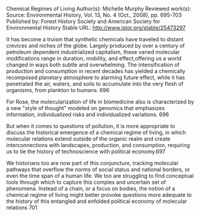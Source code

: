 ﻿Chemical Regimes of Living
Author(s): Michelle Murphy
Reviewed work(s):
Source: Environmental History, Vol. 13, No. 4 (Oct., 2008), pp. 695-703
Published by: Forest History Society and American Society for Environmental History
Stable URL: http://www.jstor.org/stable/25473297 

It has become a truism that synthetic chemicals have traveled to distant crevices  and niches  of the globe.  Largely  produced  by  over  a century  of petroleum dependent  industrialized  capitalism,  these  varied  molecular  modifications  range in duration, mobility, and effect,offering us a world changed in ways both subtle and  overwhelming.  The  intensification of production  and  consumption  in recent decades has yielded  a chemically  recomposed  planetary  atmosphere  to alarming future  effect, while  it has  penetrated  the air, waters,  and  soils  to accumulate  into the  very  flesh  of organisms,  from plankton  to humans.  696



 For  Rose,  the molecularization  of  life  in biomedicine  also  is characterized  by  a new  "style  of  thought"  modeled  on genomics that  emphasizes  information,  individualized  risks  and  individualized variations. 696

But  when  it comes  to questions  of pollution, it is more appropriate to discuss  the historical  emergence  of a chemical regime  of living,  in which  molecular  relations  extend  outside  of the organic  realm and  create  interconnections  with  landscapes,  production,  and  consumption, requiring us to tie the history of technoscience with political economy.697
 


We historians too are now part of this conjuncture, tracking molecular pathways that overflow the norms of social status and national borders, or even the time span of a human life. We too are struggling to find conceptual tools through which to capture this complex and uncertain set of phenomena. Instead of a chain, or a focus on bodies, the notion of a chemical regime of living might  better provoke questions more adequate  to the history  of this entangled  and enfolded  political economy of molecular relations 701
